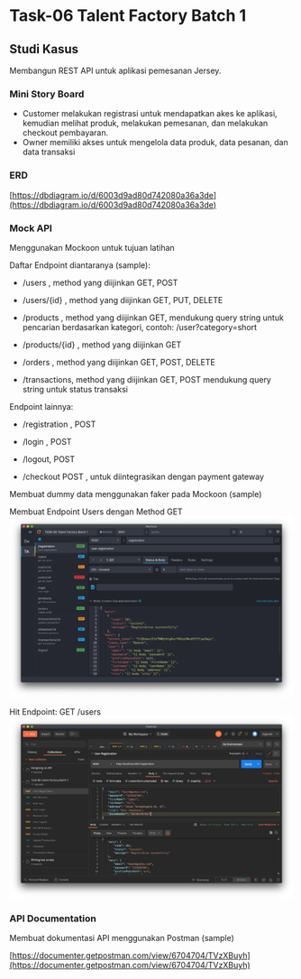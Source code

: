 # Task-06 Talent Factory Batch 1

## Studi Kasus

Membangun REST API untuk aplikasi pemesanan Jersey.

### Mini Story Board

- Customer melakukan registrasi untuk mendapatkan akes ke aplikasi, kemudian melihat produk, melakukan pemesanan, dan melakukan checkout pembayaran.
- Owner memiliki akses untuk mengelola data produk, data pesanan, dan data transaksi

### ERD

[https://dbdiagram.io/d/6003d9ad80d742080a36a3de](https://dbdiagram.io/d/6003d9ad80d742080a36a3de)

### Mock API

Menggunakan Mockoon untuk tujuan latihan

Daftar Endpoint diantaranya (sample):

- /users , method yang diijinkan GET, POST

- /users/{id} , method yang diijinkan GET, PUT, DELETE

- /products , method yang diijinkan GET, mendukung query string untuk pencarian berdasarkan kategori, contoh: /user?category=short

- /products/{id} , method yang diijinkan GET

- /orders , method yang diijinkan GET, POST, DELETE

- /transactions, method yang diijinkan GET, POST mendukung query string untuk status transaksi

Endpoint lainnya:

- /registration , POST

- /login , POST

- /logout, POST

- /checkout POST , untuk diintegrasikan dengan payment gateway

Membuat dummy data menggunakan faker pada Mockoon (sample)

Membuat Endpoint Users dengan Method GET
   ![mockoon-get-users](docs/mockoon-get-users.png)

Hit Endpoint: GET /users
    ![postman-get-users](docs/postman-get-users.png)

### API Documentation

Membuat dokumentasi API menggunakan Postman (sample)

[https://documenter.getpostman.com/view/6704704/TVzXBuyh](https://documenter.getpostman.com/view/6704704/TVzXBuyh)